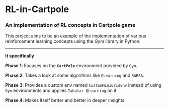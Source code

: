 # RL-in-Cartpole

### **An implementation of RL concepts in Cartpole game**

This project aims to be an example of the implementation of various reinforcement learning concepts using the Gym library in Python.


---
**It specifically**

**Phase 1**: Focuses on the **`CartPole`** environment provided by `Gym`.

**Phase 2**: Takes a look at some algorithms like `QLearning` and `SARSA`.

**Phase 3**: Provides a custom env named `CustomMiniGridEnv` instead of using `Gym` environments and applies `Tabular QLearning` on it.

**Phase 4**: Makes itself better and better in deeper insights

